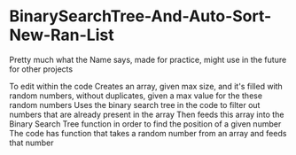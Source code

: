 # BinarySearchTree-And-Auto-Sort-New-Ran-List
Pretty much what the Name says, made for practice, might use in the future for other projects

To edit within the code
Creates an array, given max size, and it's filled with random numbers, without duplicates, given a max value for the these random numbers
Uses the binary search tree in the code to filter out numbers that are already present in the array 
Then feeds this array into the Binary Search Tree function in order to find the position of a given number
The code has function that takes a random number from an array and feeds that number

